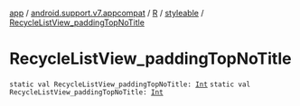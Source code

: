 [app](../../../index.md) / [android.support.v7.appcompat](../../index.md) / [R](../index.md) / [styleable](index.md) / [RecycleListView_paddingTopNoTitle](.)

# RecycleListView_paddingTopNoTitle

`static val RecycleListView_paddingTopNoTitle: `[`Int`](https://kotlinlang.org/api/latest/jvm/stdlib/kotlin/-int/index.html)
`static val RecycleListView_paddingTopNoTitle: `[`Int`](https://kotlinlang.org/api/latest/jvm/stdlib/kotlin/-int/index.html)